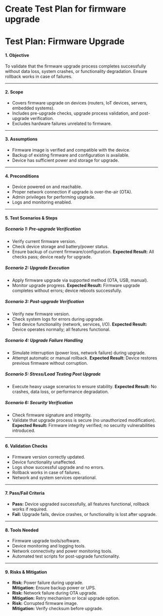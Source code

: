 # Create Test Plan for firmware upgrade 
# Test Plan: Firmware Upgrade

#### 1. Objective
To validate that the firmware upgrade process completes successfully without data loss, system crashes, or functionality degradation. Ensure rollback works in case of failures.

---

#### 2. Scope
- Covers firmware upgrade on devices (routers, IoT devices, servers, embedded systems).
- Includes pre-upgrade checks, upgrade process validation, and post-upgrade verification.
- Excludes hardware failures unrelated to firmware.

---

#### 3. Assumptions
- Firmware image is verified and compatible with the device.
- Backup of existing firmware and configuration is available.
- Device has sufficient power and storage for upgrade.

---

#### 4. Preconditions
- Device powered on and reachable.
- Proper network connection if upgrade is over-the-air (OTA).
- Admin privileges for performing upgrade.
- Logs and monitoring enabled.

---

#### 5. Test Scenarios & Steps

##### Scenario 1: Pre-upgrade Verification
- Verify current firmware version.
- Check device storage and battery/power status.
- Ensure backup of current firmware/configuration.
**Expected Result:** All checks pass; device ready for upgrade.

##### Scenario 2: Upgrade Execution
- Apply firmware upgrade via supported method (OTA, USB, manual).
- Monitor upgrade progress.
**Expected Result:** Firmware upgrade completes without errors; device reboots successfully.

##### Scenario 3: Post-upgrade Verification
- Verify new firmware version.
- Check system logs for errors during upgrade.
- Test device functionality (network, services, I/O).
**Expected Result:** Device operates normally; all features functional.

##### Scenario 4: Upgrade Failure Handling
- Simulate interruption (power loss, network failure) during upgrade.
- Attempt automatic or manual rollback.
**Expected Result:** Device restores previous firmware without corruption.

##### Scenario 5: Stress/Load Testing Post Upgrade
- Execute heavy usage scenarios to ensure stability.
**Expected Result:** No crashes, data loss, or performance degradation.

##### Scenario 6: Security Verification
- Check firmware signature and integrity.
- Validate that upgrade process is secure (no unauthorized modification).
**Expected Result:** Firmware integrity verified; no security vulnerabilities introduced.

---

#### 6. Validation Checks
- Firmware version correctly updated.
- Device functionality unaffected.
- Logs show successful upgrade and no errors.
- Rollback works in case of failures.
- Network and system services operational.

---

#### 7. Pass/Fail Criteria
- **Pass:** Device upgraded successfully, all features functional, rollback works if required.
- **Fail:** Upgrade fails, device crashes, or functionality is lost after upgrade.

---

#### 8. Tools Needed
- Firmware upgrade tools/software.
- Device monitoring and logging tools.
- Network connectivity and power monitoring tools.
- Automated test scripts for post-upgrade functionality.

---

#### 9. Risks & Mitigation
- **Risk:** Power failure during upgrade.  
  **Mitigation:** Ensure backup power or UPS.
- **Risk:** Network failure during OTA upgrade.  
  **Mitigation:** Retry mechanism or local upgrade option.
- **Risk:** Corrupted firmware image.  
  **Mitigation:** Verify checksum before upgrade.
